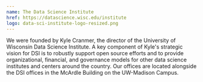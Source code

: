 ```yaml
---
name: The Data Science Institute
href: https://datascience.wisc.edu/institute
logo: data-sci-institute-logo-resized.png
--- 
```

We were founded by Kyle Cranmer, the director of the University of Wisconsin Data Science Institute. A key component of Kyle's strategic vision for DSI is to robustly support open source efforts and to provide organizational, financial, and governance models for other data science institutes and centers around the country. Our offices are located alongside the DSI offices in the McArdle Building on the UW-Madison Campus. 